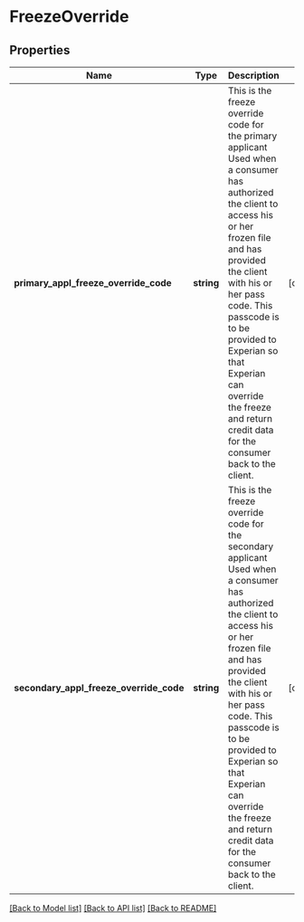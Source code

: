 # FreezeOverride

## Properties
Name | Type | Description | Notes
------------ | ------------- | ------------- | -------------
**primary_appl_freeze_override_code** | **string** | This is the freeze override code for the primary applicant Used when a consumer has authorized the client to access his or her frozen file and has provided the client with his or her pass code. This passcode is to be provided to Experian so that Experian can override the freeze and return credit data for the consumer back to the client. | [optional] 
**secondary_appl_freeze_override_code** | **string** | This is the freeze override code for the secondary applicant Used when a consumer has authorized the client to access his or her frozen file and has provided the client with his or her pass code. This passcode is to be provided to Experian so that Experian can override the freeze and return credit data for the consumer back to the client. | [optional] 

[[Back to Model list]](../README.md#documentation-for-models) [[Back to API list]](../README.md#documentation-for-api-endpoints) [[Back to README]](../README.md)


